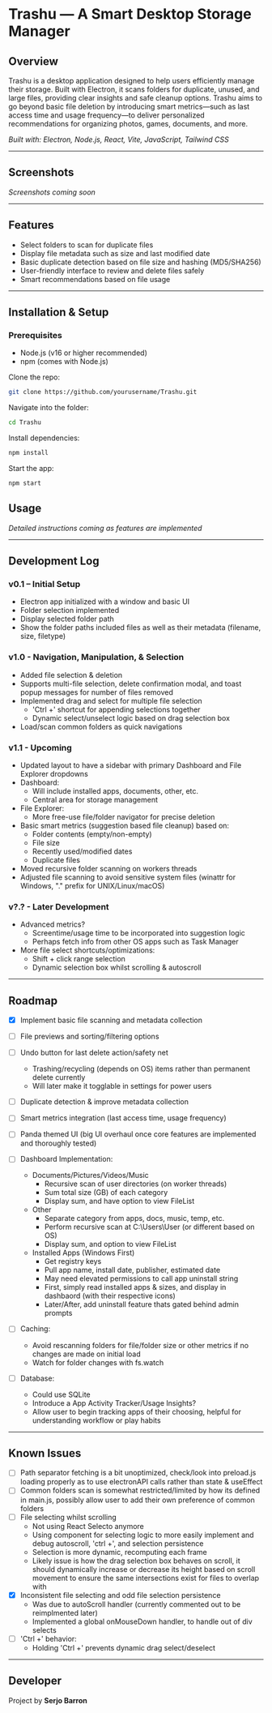 # Trashu — A Smart Desktop Storage Manager

## Overview
Trashu is a desktop application designed to help users efficiently manage their storage. Built with Electron, it scans folders for duplicate, unused, and large files, providing clear insights and safe cleanup options. Trashu aims to go beyond basic file deletion by introducing smart metrics—such as last access time and usage frequency—to deliver personalized recommendations for organizing photos, games, documents, and more.

*Built with: Electron, Node.js, React, Vite, JavaScript, Tailwind CSS*

---

## Screenshots  

*Screenshots coming soon*

---

## Features  
- Select folders to scan for duplicate files  
- Display file metadata such as size and last modified date  
- Basic duplicate detection based on file size and hashing (MD5/SHA256)
- User-friendly interface to review and delete files safely  
- Smart recommendations based on file usage  

---

## Installation & Setup  

### Prerequisites  
- Node.js (v16 or higher recommended)  
- npm (comes with Node.js)  

Clone the repo:  
```bash
git clone https://github.com/yourusername/Trashu.git
```
Navigate into the folder:
```bash
cd Trashu
```

Install dependencies:
```bash
npm install
```

Start the app:
```bash
npm start
```

## Usage

*Detailed instructions coming as features are implemented*

---

## Development Log

### **v0.1 – Initial Setup**
- Electron app initialized with a window and basic UI
- Folder selection implemented
- Display selected folder path
- Show the folder paths included files as well as their metadata (filename, size, filetype)

### **v1.0 - Navigation, Manipulation, & Selection**
- Added file selection & deletion
- Supports multi-file selection, delete confirmation modal, and toast popup messages for number of files removed
- Implemented drag and select for multiple file selection
    - 'Ctrl +' shortcut for appending selections together
    - Dynamic select/unselect logic based on drag selection box
- Load/scan common folders as quick navigations

### **v1.1 - Upcoming**
- Updated layout to have a sidebar with primary Dashboard and File Explorer dropdowns
- Dashboard:
    - Will include installed apps, documents, other, etc.
    - Central area for storage management
- File Explorer:
    - More free-use file/folder navigator for precise deletion
- Basic smart metrics (suggestion based file cleanup) based on:
    - Folder contents (empty/non-empty)
    - File size
    - Recently used/modified dates
    - Duplicate files
- Moved recursive folder scanning on workers threads
- Adjusted file scanning to avoid sensitive system files (winattr for Windows, "." prefix for UNIX/Linux/macOS)

### **v?.? - Later Development**
- Advanced metrics?
    - Screentime/usage time to be incorporated into suggestion logic
    - Perhaps fetch info from other OS apps such as Task Manager
- More file select shortcuts/optimizations:
    - Shift + click range selection
    - Dynamic selection box whilst scrolling & autoscroll

---

## Roadmap
- [x] Implement basic file scanning and metadata collection
- [ ] File previews and sorting/filtering options
- [ ] Undo button for last delete action/safety net
    - Trashing/recycling (depends on OS) items rather than permanent delete currently
    - Will later make it togglable in settings for power users
- [ ] Duplicate detection & improve metadata collection
- [ ] Smart metrics integration (last access time, usage frequency)
- [ ] Panda themed UI (big UI overhaul once core features are implemented and thoroughly tested)

- [ ] Dashboard Implementation:
    - Documents/Pictures/Videos/Music
        - Recursive scan of user directories (on worker threads)
        - Sum total size (GB) of each category
        - Display sum, and have option to view FileList
    - Other
        - Separate category from apps, docs, music, temp, etc.
        - Perform recursive scan at C:\Users\User (or different based on OS)
        - Display sum, and option to view FileList
    - Installed Apps (Windows First)
        - Get registry keys
        - Pull app name, install date, publisher, estimated date
        - May need elevated permissions to call app uninstall string
        - First, simply read installed apps & sizes, and display in dashbaord (with their respective icons)
        - Later/After, add uninstall feature thats gated behind admin prompts

- [ ] Caching:
    - Avoid rescanning folders for file/folder size or other metrics if no changes are made on initial load
    - Watch for folder changes with fs.watch

- [ ] Database:
    - Could use SQLite
    - Introduce a App Activity Tracker/Usage Insights?
    - Allow user to begin tracking apps of their choosing, helpful for understanding workflow or play habits

---

## Known Issues
- [ ] Path separator fetching is a bit unoptimized, check/look into preload.js loading properly as to use electronAPI calls rather than state & useEffect
- [ ] Common folders scan is somewhat restricted/limited by how its defined in main.js, possibly allow user to add their own preference of common folders
- [ ] File selecting whilst scrolling
    - Not using React Selecto anymore
    - Using component for selecting logic to more easily implement and debug autoscroll, 'ctrl +', and selection persistence
    - Selection is more dynamic, recomputing each frame
    - Likely issue is how the drag selection box behaves on scroll, it should dynamically increase or decrease its height based on scroll movement to ensure the same intersections exist for files to overlap with
- [x] Inconsistent file selecting and odd file selection persistence
    - Was due to autoScroll handler (currently commented out to be reimplmented later)
    - Implemented a global onMouseDown handler, to handle out of div selects
- [ ] 'Ctrl +' behavior:
    - Holding 'Ctrl +' prevents dynamic drag select/deselect

---

## Developer

Project by **Serjo Barron**